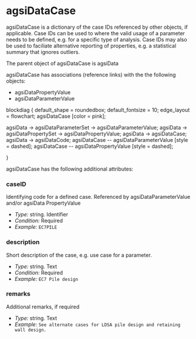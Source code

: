 
# agsiDataCase

agsiDataCase is a dictionary of the case IDs referenced by other objects, if applicable. Case IDs can be used to where the valid usage of a parameter needs to be defined, e.g. for a specific type of analysis. Case IDs may also be used to faciliate alternative reporting of properties, e.g. a statistical summary that ignores outliers.

The parent object of agsiDataCase is agsiData

agsiDataCase has associations (reference links) with the the following objects:

* agsiDataPropertyValue
* agsiDataParameterValue

blockdiag {
  default_shape = roundedbox;
  default_fontsize = 10;
  edge_layout = flowchart;
  agsiDataCase [color = pink];

  agsiData -> agsiDataParameterSet -> agsiDataParameterValue;
  agsiData -> agsiDataPropertySet -> agsiDataPropertyValue;
  agsiData -> agsiDataCase;
  agsiData -> agsiDataCode;
  agsiDataCase -- agsiDataParameterValue [style = dashed];
  agsiDataCase -- agsiDataPropertyValue [style = dashed];

}

agsiDataCase has the following additional attributes:

### caseID

Identifying code for a defined case. Referenced by agsiDataParameterValue and/or agsiData PropertyValue

- *Type:* string. Identifier
- *Condition:* Required
- *Example:* ``EC7PILE``

### description

Short description of the case, e.g. use case for a parameter.

- *Type:* string. Text
- *Condition:* Required
- *Example:* ``EC7 Pile design``

### remarks

Additional remarks, if required

- *Type:* string. Text
- *Example:* ``See alternate cases for LDSA pile design and retaining wall design.``
